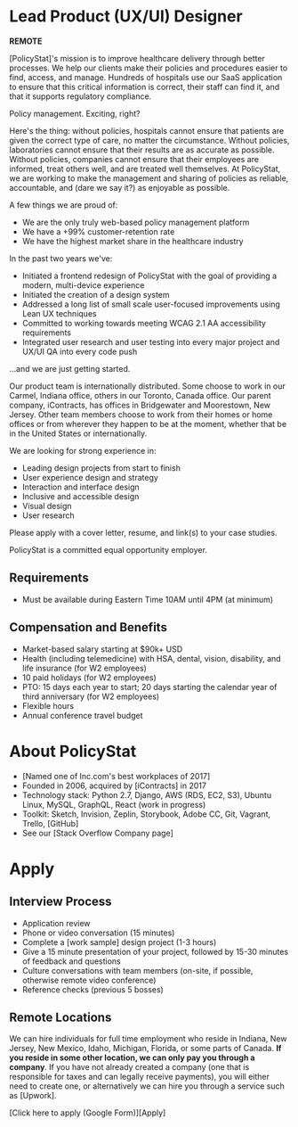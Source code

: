 # Lead Product (UX/UI) Designer

**REMOTE**

[PolicyStat]'s mission is to improve healthcare delivery through better processes. We help our clients make their policies and procedures easier to find, access, and manage. Hundreds of hospitals use our SaaS application to ensure that this critical information is correct, their staff can find it, and that it supports regulatory compliance.

Policy management. Exciting, right?

Here's the thing:
without policies, hospitals cannot ensure that patients are given the correct type of care,
no matter the circumstance.
Without policies, laboratories cannot ensure that their results are as accurate as possible.
Without policies, companies cannot ensure that their employees are informed,
treat others well, and are treated well themselves.
At PolicyStat, we are working to make the management and sharing of policies as reliable,
accountable, and (dare we say it?) as enjoyable as possible.

A few things we are proud of:

- We are the only truly web-based policy management platform
- We have a +99% customer-retention rate
- We have the highest market share in the healthcare industry

In the past two years we've:

- Initiated a frontend redesign of PolicyStat
  with the goal of providing a modern, multi-device experience
- Initiated the creation of a design system
- Addressed a long list of small scale user-focused improvements using Lean UX techniques
- Committed to working towards meeting WCAG 2.1 AA accessibility requirements
- Integrated user research and user testing into every major project and UX/UI QA into every code push

...and we are just getting started.

Our product team is internationally distributed.
Some choose to work in our Carmel, Indiana office, others in our Toronto, Canada office.
Our parent company, iContracts, has offices in Bridgewater and Moorestown, New Jersey.
Other team members choose to work from their homes or home offices
or from wherever they happen to be at the moment,
whether that be in the United States or internationally.

We are looking for strong experience in:

- Leading design projects from start to finish
- User experience design and strategy
- Interaction and interface design
- Inclusive and accessible design
- Visual design
- User research

Please apply with a cover letter,
resume,
and link(s) to your case studies.

PolicyStat is a committed equal opportunity employer.

## Requirements

- Must be available during Eastern Time 10AM until 4PM (at minimum)

## Compensation and Benefits

- Market-based salary starting at $90k+ USD
- Health (including telemedicine) with HSA, dental, vision, disability, and life insurance
  (for W2 employees)
- 10 paid holidays (for W2 employees)
- PTO: 15 days each year to start; 20 days starting the calendar year of third anniversary
  (for W2 employees)
- Flexible hours
- Annual conference travel budget

# About PolicyStat

- [Named one of Inc.com's best workplaces of 2017]
- Founded in 2006, acquired by [iContracts] in 2017
- Technology stack: Python 2.7, Django, AWS (RDS, EC2, S3), Ubuntu Linux, MySQL, GraphQL, React (work in progress)
- Toolkit: Sketch, Invision, Zeplin, Storybook, Adobe CC, Git, Vagrant, Trello, [GitHub]
- See our [Stack Overflow Company page]

# Apply

## Interview Process

- Application review
- Phone or video conversation (15 minutes)
- Complete a [work sample] design project (1-3 hours)
- Give a 15 minute presentation of your project,
  followed by 15-30 minutes of feedback and questions
- Culture conversations with team members
  (on-site, if possible, otherwise remote video conference)
- Reference checks (previous 5 bosses)

## Remote Locations

We can hire individuals for full time employment who reside in
Indiana, New Jersey, New Mexico, Idaho, Michigan, Florida, or some parts of Canada.
**If you reside in some other location, we can only pay you through a
company**.
If you have not already created a company
(one that is responsible for taxes and can legally receive payments),
you will either need to create one,
or alternatively we can hire you through a service such as
[Upwork].

[Click here to apply (Google Form)][Apply]
